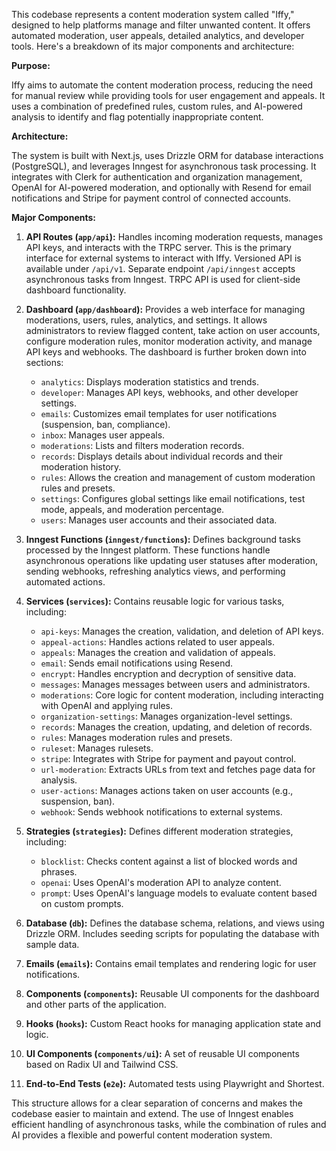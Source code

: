 This codebase represents a content moderation system called "Iffy," designed to help platforms manage and filter unwanted content. It offers automated moderation, user appeals, detailed analytics, and developer tools. Here's a breakdown of its major components and architecture:

**Purpose:**

Iffy aims to automate the content moderation process, reducing the need for manual review while providing tools for user engagement and appeals. It uses a combination of predefined rules, custom rules, and AI-powered analysis to identify and flag potentially inappropriate content.

**Architecture:**

The system is built with Next.js, uses Drizzle ORM for database interactions (PostgreSQL), and leverages Inngest for asynchronous task processing. It integrates with Clerk for authentication and organization management, OpenAI for AI-powered moderation, and optionally with Resend for email notifications and Stripe for payment control of connected accounts.

**Major Components:**

1. **API Routes (`app/api`):** Handles incoming moderation requests, manages API keys, and interacts with the TRPC server. This is the primary interface for external systems to interact with Iffy. Versioned API is available under `/api/v1`. Separate endpoint `/api/inngest` accepts asynchronous tasks from Inngest. TRPC API is used for client-side dashboard functionality.

2. **Dashboard (`app/dashboard`):** Provides a web interface for managing moderations, users, rules, analytics, and settings. It allows administrators to review flagged content, take action on user accounts, configure moderation rules, monitor moderation activity, and manage API keys and webhooks. The dashboard is further broken down into sections:

   - `analytics`: Displays moderation statistics and trends.
   - `developer`: Manages API keys, webhooks, and other developer settings.
   - `emails`: Customizes email templates for user notifications (suspension, ban, compliance).
   - `inbox`: Manages user appeals.
   - `moderations`: Lists and filters moderation records.
   - `records`: Displays details about individual records and their moderation history.
   - `rules`: Allows the creation and management of custom moderation rules and presets.
   - `settings`: Configures global settings like email notifications, test mode, appeals, and moderation percentage.
   - `users`: Manages user accounts and their associated data.

3. **Inngest Functions (`inngest/functions`):** Defines background tasks processed by the Inngest platform. These functions handle asynchronous operations like updating user statuses after moderation, sending webhooks, refreshing analytics views, and performing automated actions.

4. **Services (`services`):** Contains reusable logic for various tasks, including:

   - `api-keys`: Manages the creation, validation, and deletion of API keys.
   - `appeal-actions`: Handles actions related to user appeals.
   - `appeals`: Manages the creation and validation of appeals.
   - `email`: Sends email notifications using Resend.
   - `encrypt`: Handles encryption and decryption of sensitive data.
   - `messages`: Manages messages between users and administrators.
   - `moderations`: Core logic for content moderation, including interacting with OpenAI and applying rules.
   - `organization-settings`: Manages organization-level settings.
   - `records`: Manages the creation, updating, and deletion of records.
   - `rules`: Manages moderation rules and presets.
   - `ruleset`: Manages rulesets.
   - `stripe`: Integrates with Stripe for payment and payout control.
   - `url-moderation`: Extracts URLs from text and fetches page data for analysis.
   - `user-actions`: Manages actions taken on user accounts (e.g., suspension, ban).
   - `webhook`: Sends webhook notifications to external systems.

5. **Strategies (`strategies`):** Defines different moderation strategies, including:

   - `blocklist`: Checks content against a list of blocked words and phrases.
   - `openai`: Uses OpenAI's moderation API to analyze content.
   - `prompt`: Uses OpenAI's language models to evaluate content based on custom prompts.

6. **Database (`db`):** Defines the database schema, relations, and views using Drizzle ORM. Includes seeding scripts for populating the database with sample data.

7. **Emails (`emails`):** Contains email templates and rendering logic for user notifications.

8. **Components (`components`):** Reusable UI components for the dashboard and other parts of the application.

9. **Hooks (`hooks`):** Custom React hooks for managing application state and logic.

10. **UI Components (`components/ui`):** A set of reusable UI components based on Radix UI and Tailwind CSS.

11. **End-to-End Tests (`e2e`):** Automated tests using Playwright and Shortest.

This structure allows for a clear separation of concerns and makes the codebase easier to maintain and extend. The use of Inngest enables efficient handling of asynchronous tasks, while the combination of rules and AI provides a flexible and powerful content moderation system.
